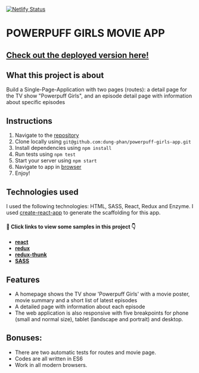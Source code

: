 [![Netlify Status](https://api.netlify.com/api/v1/badges/8a91c235-7004-403c-9efb-2a3bc9065c70/deploy-status)](https://app.netlify.com/sites/powerpuff-girls)

# POWERPUFF GIRLS MOVIE APP

## [ Check out the deployed version here! ](https://powerpuff-girls.netlify.com)

## What this project is about

Build a Single-Page-Application with two pages (routes): a detail page for the TV show "Powerpuff Girls", and an episode detail page with information about specific episodes

## Instructions

1. Navigate to the [repository](https://github.com/dung-phan/powerpuff-girls-app)
2. Clone locally using
   `git@github.com:dung-phan/powerpuff-girls-app.git`
3. Install dependencies using `npm install`
4. Run tests using `npm test`
5. Start your server using `npm start`
6. Navigate to app in [browser](http://localhost:3000)
7. Enjoy!

## Technologies used

I used the following technologies: HTML, SASS, React, Redux and Enzyme.
I used [create-react-app](https://goo.gl/26jfy4) to generate the scaffolding for this app.

#### 👀 Click links to view some samples in this project 👇

- **[react](./src/components/Movie.js)**
- **[redux](./src/reducers/index.js)**
- **[redux-thunk](./src/actions/index.js)**
- **[SASS](./src/scss/pages/_movie.scss)**

## Features

- A homepage shows the TV show 'Powerpuff Girls' with a movie poster, movie summary and a short list of latest episodes
- A detailed page with information about each episode
- The web application is also responsive with five breakpoints for phone (small and normal size), tablet (landscape and portrait) and desktop.

## Bonuses:

- There are two automatic tests for routes and movie page.
- Codes are all written in ES6
- Work in all modern browsers.
